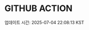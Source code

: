 # GITHUB ACTION
  <!-- START_UPDATED_TIME -->
  업데이트 시간: 2025-07-04 22:08:13 KST
  <!-- END_UPDATED_TIME -->

